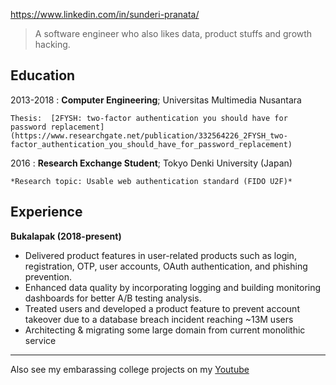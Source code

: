 https://www.linkedin.com/in/sunderi-pranata/

>
> A software engineer who also likes data, product stuffs and growth hacking.
>

Education
---------

2013-2018
:   **Computer Engineering**; Universitas Multimedia Nusantara

    Thesis:  [2FYSH: two-factor authentication you should have for password replacement](https://www.researchgate.net/publication/332564226_2FYSH_two-factor_authentication_you_should_have_for_password_replacement)

2016
:   **Research Exchange Student**; Tokyo Denki University (Japan)

    *Research topic: Usable web authentication standard (FIDO U2F)*

Experience
----------

**Bukalapak (2018-present)**

* Delivered product features in user-related products such as login, registration, OTP, user accounts, OAuth authentication, and phishing prevention.
* Enhanced data quality by incorporating logging and building monitoring dashboards for better A/B testing analysis.
* Treated users and developed a product feature to prevent account takeover due to a database breach incident reaching ~13M users
* Architecting & migrating some large domain from current monolithic service

---
Also see my embarassing college projects on my [Youtube](https://www.youtube.com/channel/UCgKXDlkL4KGXS38Obvxnygw)
